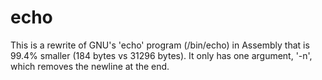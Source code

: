 echo
===
This is a rewrite of GNU's 'echo' program (/bin/echo) in Assembly that is 99.4% smaller (184 bytes vs 31296 bytes). It only has one argument, '-n', which removes the newline at the end.

